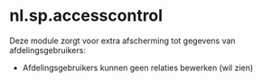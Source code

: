nl.sp.accesscontrol
===================

Deze module zorgt voor extra afscherming tot gegevens van afdelingsgebruikers:

- Afdelingsgebruikers kunnen geen relaties bewerken (wil zien)
